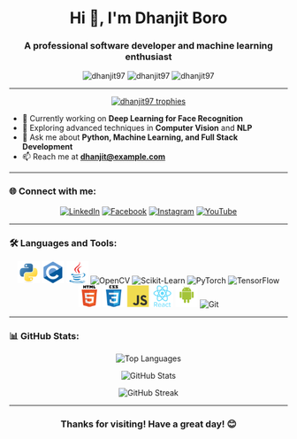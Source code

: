 <h1 align="center">Hi 👋, I'm Dhanjit Boro</h1>
<h3 align="center">A professional software developer and machine learning enthusiast</h3>

<p align="center">
  <img src="https://komarev.com/ghpvc/?username=dhanjit97&label=Profile%20views&color=0e75b6&style=flat" alt="dhanjit97" />
  <img src="https://img.shields.io/github/followers/dhanjit97?label=Followers" alt="dhanjit97" />
  <img src="https://img.shields.io/github/stars/dhanjit97?label=Stars" alt="dhanjit97" />
</p>

---

<p align="center">
  <a href="https://github.com/ryo-ma/github-profile-trophy"><img src="https://github-profile-trophy.vercel.app/?username=dhanjit97&theme=onedark&no-frame=true&margin-w=15" alt="dhanjit97 trophies" /></a>
</p>

- 🔭 Currently working on **Deep Learning for Face Recognition**
- 🌱 Exploring advanced techniques in **Computer Vision** and **NLP**
- 💬 Ask me about **Python, Machine Learning, and Full Stack Development**
- 📫 Reach me at **dhanjit@example.com**

---

<h3 align="left">🌐 Connect with me:</h3>
<p align="center">
  <a href="https://linkedin.com/in/dhanjit-boro" target="blank"><img align="center" src="https://img.icons8.com/color/48/000000/linkedin.png" alt="LinkedIn" /></a>
  <a href="https://fb.com/dhanjit.boro" target="blank"><img align="center" src="https://img.icons8.com/color/48/000000/facebook-new.png" alt="Facebook" /></a>
  <a href="https://instagram.com/silly_90s_kis" target="blank"><img align="center" src="https://img.icons8.com/color/48/000000/instagram-new.png" alt="Instagram" /></a>
  <a href="https://www.youtube.com/c/dgaming" target="blank"><img align="center" src="https://img.icons8.com/color/48/000000/youtube-play.png" alt="YouTube" /></a>
</p>

---

<h3 align="left">🛠️ Languages and Tools:</h3>
<p align="center">
  <img src="https://raw.githubusercontent.com/devicons/devicon/master/icons/python/python-original.svg" alt="Python" width="40" height="40"/> 
  <img src="https://raw.githubusercontent.com/devicons/devicon/master/icons/c/c-original.svg" alt="C" width="40" height="40"/> 
  <img src="https://raw.githubusercontent.com/devicons/devicon/master/icons/java/java-original.svg" alt="Java" width="40" height="40"/> 
  <img src="https://www.vectorlogo.zone/logos/opencv/opencv-icon.svg" alt="OpenCV" width="40" height="40"/> 
  <img src="https://upload.wikimedia.org/wikipedia/commons/0/05/Scikit_learn_logo_small.svg" alt="Scikit-Learn" width="40" height="40"/> 
  <img src="https://www.vectorlogo.zone/logos/pytorch/pytorch-icon.svg" alt="PyTorch" width="40" height="40"/> 
  <img src="https://www.vectorlogo.zone/logos/tensorflow/tensorflow-icon.svg" alt="TensorFlow" width="40" height="40"/> 
  <img src="https://raw.githubusercontent.com/devicons/devicon/master/icons/html5/html5-original-wordmark.svg" alt="HTML" width="40" height="40"/> 
  <img src="https://raw.githubusercontent.com/devicons/devicon/master/icons/css3/css3-original-wordmark.svg" alt="CSS" width="40" height="40"/> 
  <img src="https://raw.githubusercontent.com/devicons/devicon/master/icons/javascript/javascript-original.svg" alt="JavaScript" width="40" height="40"/> 
  <img src="https://raw.githubusercontent.com/devicons/devicon/master/icons/react/react-original-wordmark.svg" alt="React" width="40" height="40"/> 
  <img src="https://raw.githubusercontent.com/devicons/devicon/master/icons/android/android-original-wordmark.svg" alt="Android" width="40" height="40"/> 
  <img src="https://www.vectorlogo.zone/logos/git-scm/git-scm-icon.svg" alt="Git" width="40" height="40"/> 
</p>

---

<h3 align="left">📊 GitHub Stats:</h3>
<p align="center">
  <img src="https://github-readme-stats.vercel.app/api/top-langs?username=dhanjit97&show_icons=true&locale=en&layout=compact&theme=radical" alt="Top Languages" />
</p>
<p align="center">
  <img src="https://github-readme-stats.vercel.app/api?username=dhanjit97&show_icons=true&locale=en&theme=radical" alt="GitHub Stats" />
</p>
<p align="center">
  <img src="https://github-readme-streak-stats.herokuapp.com/?user=dhanjit97&theme=radical" alt="GitHub Streak" />
</p>

---

<h3 align="center">Thanks for visiting! Have a great day! 😊</h3>
